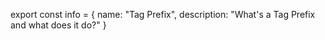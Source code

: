 export const info = {
    name: "Tag Prefix",
    description: "What's a Tag Prefix and what does it do?"
}
<PageToolbar title="Tags" />
